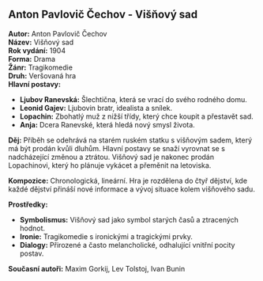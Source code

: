 ## Anton Pavlovič Čechov - Višňový sad

**Autor:** Anton Pavlovič Čechov  
**Název:** Višňový sad  
**Rok vydání:** 1904  
**Forma:** Drama  
**Žánr:** Tragikomedie  
**Druh:** Veršovaná hra  
**Hlavní postavy:**
- **Ljubov Ranevská:** Šlechtična, která se vrací do svého rodného domu.
- **Leonid Gajev:** Ljubovin bratr, idealista a snílek.
- **Lopachin:** Zbohatlý muž z nižší třídy, který chce koupit a přestavět sad.
- **Anja:** Dcera Ranevské, která hledá nový smysl života.

**Děj:** Příběh se odehrává na starém ruském statku s višňovým sadem, který má být prodán kvůli dluhům. Hlavní postavy se snaží vyrovnat se s nadcházející změnou a ztrátou. Višňový sad je nakonec prodán Lopachinovi, který ho plánuje vykácet a přeměnit na letoviska.

**Kompozice:** Chronologická, lineární. Hra je rozdělena do čtyř dějství, kde každé dějství přináší nové informace a vývoj situace kolem višňového sadu.

**Prostředky:** 
- **Symbolismus:** Višňový sad jako symbol starých časů a ztracených hodnot.
- **Ironie:** Tragikomedie s ironickými a tragickými prvky.
- **Dialogy:** Přirozené a často melancholické, odhalující vnitřní pocity postav.

**Současní autoři:** Maxim Gorkij, Lev Tolstoj, Ivan Bunin
